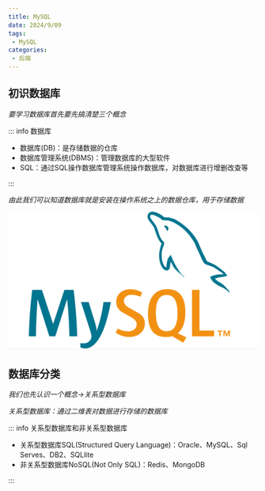 ```yaml
---
title: MySQL
date: 2024/9/09
tags:
 - MySQL
categories:
 - 后端
---
```


## 初识数据库

*要学习数据库首先要先搞清楚三个概念*

::: info 数据库

* 数据库(DB)：是存储数据的仓库
* 数据库管理系统(DBMS)：管理数据库的大型软件
* SQL：通过SQL操作数据库管理系统操作数据库，对数据库进行增删改查等

:::

*由此我们可以知道数据库就是安装在操作系统之上的数据仓库，用于存储数据*

![1725842526245](image/MySQL/1725842526245.png)

## 数据库分类

*我们也先认识一个概念->关系型数据库*

*关系型数据库：通过二维表对数据进行存储的数据库*

::: info 关系型数据库和非关系型数据库

* 关系型数据库SQL(Structured Query Language)：Oracle、MySQL、Sql Serves、DB2、SQLlite
* 非关系型数据库NoSQL(Not Only SQL)：Redis、MongoDB

:::
